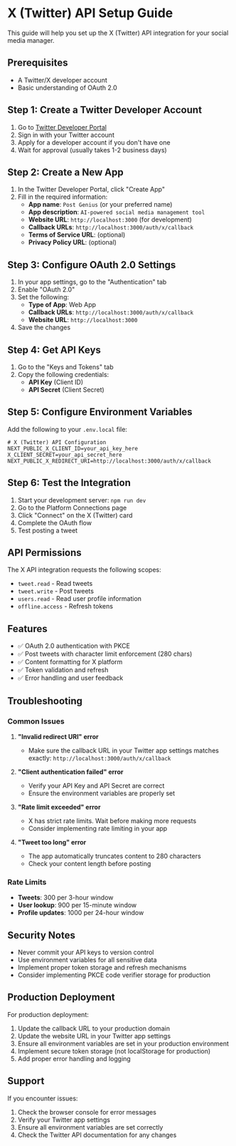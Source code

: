 # X (Twitter) API Setup Guide

This guide will help you set up the X (Twitter) API integration for your social media manager.

## Prerequisites

- A Twitter/X developer account
- Basic understanding of OAuth 2.0

## Step 1: Create a Twitter Developer Account

1. Go to [Twitter Developer Portal](https://developer.twitter.com/)
2. Sign in with your Twitter account
3. Apply for a developer account if you don't have one
4. Wait for approval (usually takes 1-2 business days)

## Step 2: Create a New App

1. In the Twitter Developer Portal, click "Create App"
2. Fill in the required information:
   - **App name**: `Post Genius` (or your preferred name)
   - **App description**: `AI-powered social media management tool`
   - **Website URL**: `http://localhost:3000` (for development)
   - **Callback URLs**: `http://localhost:3000/auth/x/callback`
   - **Terms of Service URL**: (optional)
   - **Privacy Policy URL**: (optional)

## Step 3: Configure OAuth 2.0 Settings

1. In your app settings, go to the "Authentication" tab
2. Enable "OAuth 2.0"
3. Set the following:
   - **Type of App**: Web App
   - **Callback URLs**: `http://localhost:3000/auth/x/callback`
   - **Website URL**: `http://localhost:3000`
4. Save the changes

## Step 4: Get API Keys

1. Go to the "Keys and Tokens" tab
2. Copy the following credentials:
   - **API Key** (Client ID)
   - **API Secret** (Client Secret)

## Step 5: Configure Environment Variables

Add the following to your `.env.local` file:

```env
# X (Twitter) API Configuration
NEXT_PUBLIC_X_CLIENT_ID=your_api_key_here
X_CLIENT_SECRET=your_api_secret_here
NEXT_PUBLIC_X_REDIRECT_URI=http://localhost:3000/auth/x/callback
```

## Step 6: Test the Integration

1. Start your development server: `npm run dev`
2. Go to the Platform Connections page
3. Click "Connect" on the X (Twitter) card
4. Complete the OAuth flow
5. Test posting a tweet

## API Permissions

The X API integration requests the following scopes:
- `tweet.read` - Read tweets
- `tweet.write` - Post tweets
- `users.read` - Read user profile information
- `offline.access` - Refresh tokens

## Features

- ✅ OAuth 2.0 authentication with PKCE
- ✅ Post tweets with character limit enforcement (280 chars)
- ✅ Content formatting for X platform
- ✅ Token validation and refresh
- ✅ Error handling and user feedback

## Troubleshooting

### Common Issues

1. **"Invalid redirect URI" error**
   - Make sure the callback URL in your Twitter app settings matches exactly: `http://localhost:3000/auth/x/callback`

2. **"Client authentication failed" error**
   - Verify your API Key and API Secret are correct
   - Ensure the environment variables are properly set

3. **"Rate limit exceeded" error**
   - X has strict rate limits. Wait before making more requests
   - Consider implementing rate limiting in your app

4. **"Tweet too long" error**
   - The app automatically truncates content to 280 characters
   - Check your content length before posting

### Rate Limits

- **Tweets**: 300 per 3-hour window
- **User lookup**: 900 per 15-minute window
- **Profile updates**: 1000 per 24-hour window

## Security Notes

- Never commit your API keys to version control
- Use environment variables for all sensitive data
- Implement proper token storage and refresh mechanisms
- Consider implementing PKCE code verifier storage for production

## Production Deployment

For production deployment:

1. Update the callback URL to your production domain
2. Update the website URL in your Twitter app settings
3. Ensure all environment variables are set in your production environment
4. Implement secure token storage (not localStorage for production)
5. Add proper error handling and logging

## Support

If you encounter issues:
1. Check the browser console for error messages
2. Verify your Twitter app settings
3. Ensure all environment variables are set correctly
4. Check the Twitter API documentation for any changes

